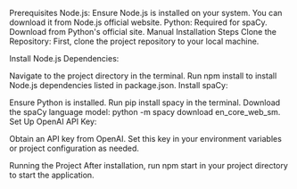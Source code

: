 Prerequisites
Node.js: Ensure Node.js is installed on your system. You can download it from Node.js official website.
Python: Required for spaCy. Download from Python's official site.
Manual Installation Steps
Clone the Repository: First, clone the project repository to your local machine.

Install Node.js Dependencies:

Navigate to the project directory in the terminal.
Run npm install to install Node.js dependencies listed in package.json.
Install spaCy:

Ensure Python is installed.
Run pip install spacy in the terminal.
Download the spaCy language model: python -m spacy download en_core_web_sm.
Set Up OpenAI API Key:

Obtain an API key from OpenAI.
Set this key in your environment variables or project configuration as needed.

Running the Project
After installation, run npm start in your project directory to start the application.

